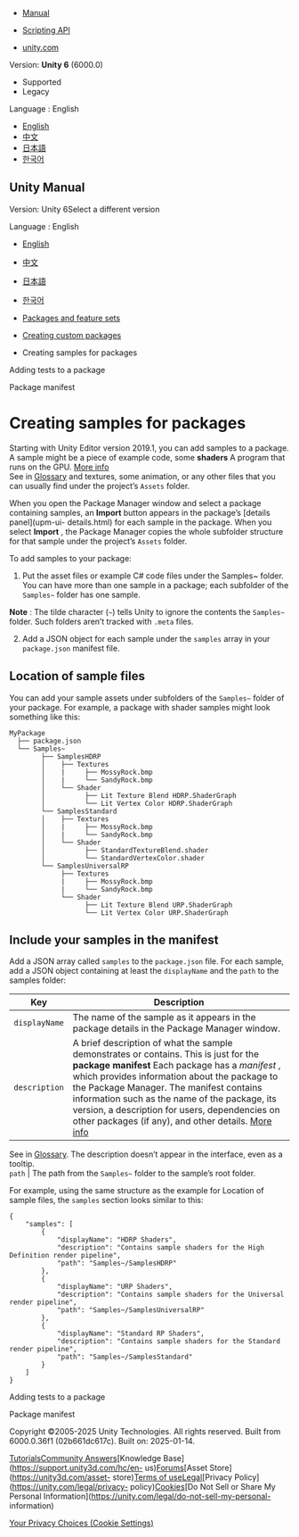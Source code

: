 [](https://docs.unity3d.com)

  * [Manual](../Manual/index.html)
  * [Scripting API](../ScriptReference/index.html)

  * [unity.com](https://unity.com/)

Version: **Unity 6** (6000.0)

  * Supported
  * Legacy

Language : English

  * [English](/Manual/cus-samples.html)
  * [中文](/cn/current/Manual/cus-samples.html)
  * [日本語](/ja/current/Manual/cus-samples.html)
  * [한국어](/kr/current/Manual/cus-samples.html)

[](https://docs.unity3d.com)

## Unity Manual

Version: Unity 6Select a different version

Language : English

  * [English](/Manual/cus-samples.html)
  * [中文](/cn/current/Manual/cus-samples.html)
  * [日本語](/ja/current/Manual/cus-samples.html)
  * [한국어](/kr/current/Manual/cus-samples.html)

  * [Packages and feature sets](PackagesList.html)
  * [Creating custom packages](CustomPackages.html)
  * Creating samples for packages

[](cus-tests.html)

Adding tests to a package

[](upm-manifestPkg.html)

Package manifest

# Creating samples for packages

Starting with Unity Editor version 2019.1, you can add samples to a package. A
sample might be a piece of example code, some **shaders** A program that runs
on the GPU. [More info](Shaders.html)  
See in [Glossary](Glossary.html#Shader) and textures, some animation, or any
other files that you can usually find under the project’s `Assets` folder.

When you open the Package Manager window and select a package containing
samples, an **Import** button appears in the package’s [details panel](upm-ui-
details.html) for each sample in the package. When you select **Import** , the
Package Manager copies the whole subfolder structure for that sample under the
project’s `Assets` folder.

To add samples to your package:

  1. Put the asset files or example C# code files under the Samples~ folder. You can have more than one sample in a package; each subfolder of the `Samples~` folder has one sample. 

**Note** : The tilde character (`~`) tells Unity to ignore the contents the
`Samples~` folder. Such folders aren’t tracked with `.meta` files.

  2. Add a JSON object for each sample under the `samples` array in your `package.json` manifest file.

## Location of sample files

You can add your sample assets under subfolders of the `Samples~` folder of
your package. For example, a package with shader samples might look something
like this:

    
    
    MyPackage
      ├── package.json
      └── Samples~
            ├── SamplesHDRP
            │    ├── Textures
            │    |     ├── MossyRock.bmp
            │    |     └── SandyRock.bmp
            │    └── Shader
            │          ├── Lit Texture Blend HDRP.ShaderGraph
            │          └── Lit Vertex Color HDRP.ShaderGraph
            └── SamplesStandard
            │    ├── Textures
            │    |     ├── MossyRock.bmp
            │    |     └── SandyRock.bmp
            │    └── Shader
            │          ├── StandardTextureBlend.shader
            │          └── StandardVertexColor.shader
            └── SamplesUniversalRP
                 ├── Textures
                 |     ├── MossyRock.bmp
                 |     └── SandyRock.bmp
                 └── Shader
                       ├── Lit Texture Blend URP.ShaderGraph
                       └── Lit Vertex Color URP.ShaderGraph
    
    

## Include your samples in the manifest

Add a JSON array called `samples` to the `package.json` file. For each sample,
add a JSON object containing at least the `displayName` and the `path` to the
samples folder:

**Key** | **Description**  
---|---  
`displayName` | The name of the sample as it appears in the package details in the Package Manager window.  
`description` | A brief description of what the sample demonstrates or contains. This is just for the **package manifest** Each package has a _manifest_ , which provides information about the package to the Package Manager. The manifest contains information such as the name of the package, its version, a description for users, dependencies on other packages (if any), and other details. [More info](upm-manifestPkg.html)  
See in [Glossary](Glossary.html#Packagemanifest). The description doesn’t
appear in the interface, even as a tooltip.  
`path` | The path from the `Samples~` folder to the sample’s root folder.  
  
For example, using the same structure as the example for Location of sample
files, the `samples` section looks similar to this:

    
    
    {
        "samples": [
            {
                "displayName": "HDRP Shaders",
                "description": "Contains sample shaders for the High Definition render pipeline",
                "path": "Samples~/SamplesHDRP"
            },
            {
                "displayName": "URP Shaders",
                "description": "Contains sample shaders for the Universal render pipeline",
                "path": "Samples~/SamplesUniversalRP"
            },
            {
                "displayName": "Standard RP Shaders",
                "description": "Contains sample shaders for the Standard render pipeline",
                "path": "Samples~/SamplesStandard"
            }
        ]
    }
    

[](cus-tests.html)

Adding tests to a package

[](upm-manifestPkg.html)

Package manifest

Copyright ©2005-2025 Unity Technologies. All rights reserved. Built from
6000.0.36f1 (02b661dc617c). Built on: 2025-01-14.

[Tutorials](https://learn.unity.com/)[Community
Answers](https://answers.unity3d.com)[Knowledge
Base](https://support.unity3d.com/hc/en-
us)[Forums](https://forum.unity3d.com)[Asset Store](https://unity3d.com/asset-
store)[Terms of
use](https://docs.unity3d.com/Manual/TermsOfUse.html)[Legal](https://unity.com/legal)[Privacy
Policy](https://unity.com/legal/privacy-
policy)[Cookies](https://unity.com/legal/cookie-policy)[Do Not Sell or Share
My Personal Information](https://unity.com/legal/do-not-sell-my-personal-
information)

[Your Privacy Choices (Cookie Settings)](javascript:void\(0\);)

